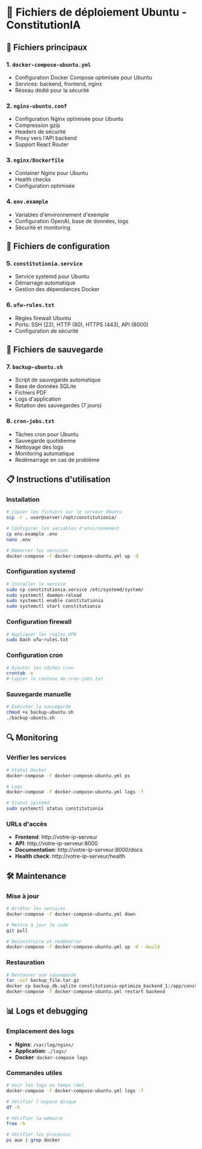 # 📁 Fichiers de déploiement Ubuntu - ConstitutionIA

## 🚀 Fichiers principaux

### 1. `docker-compose-ubuntu.yml`
- Configuration Docker Compose optimisée pour Ubuntu
- Services: backend, frontend, nginx
- Réseau dédié pour la sécurité

### 2. `nginx-ubuntu.conf`
- Configuration Nginx optimisée pour Ubuntu
- Compression gzip
- Headers de sécurité
- Proxy vers l'API backend
- Support React Router

### 3. `nginx/Dockerfile`
- Container Nginx pour Ubuntu
- Health checks
- Configuration optimisée

### 4. `env.example`
- Variables d'environnement d'exemple
- Configuration OpenAI, base de données, logs
- Sécurité et monitoring

## 🔧 Fichiers de configuration

### 5. `constitutionia.service`
- Service systemd pour Ubuntu
- Démarrage automatique
- Gestion des dépendances Docker

### 6. `ufw-rules.txt`
- Règles firewall Ubuntu
- Ports: SSH (22), HTTP (80), HTTPS (443), API (8000)
- Configuration de sécurité

## 💾 Fichiers de sauvegarde

### 7. `backup-ubuntu.sh`
- Script de sauvegarde automatique
- Base de données SQLite
- Fichiers PDF
- Logs d'application
- Rotation des sauvegardes (7 jours)

### 8. `cron-jobs.txt`
- Tâches cron pour Ubuntu
- Sauvegarde quotidienne
- Nettoyage des logs
- Monitoring automatique
- Redémarrage en cas de problème

## 📋 Instructions d'utilisation

### Installation
```bash
# Copier les fichiers sur le serveur Ubuntu
scp -r . user@server:/opt/constitutionia/

# Configurer les variables d'environnement
cp env.example .env
nano .env

# Démarrer les services
docker-compose -f docker-compose-ubuntu.yml up -d
```

### Configuration systemd
```bash
# Installer le service
sudo cp constitutionia.service /etc/systemd/system/
sudo systemctl daemon-reload
sudo systemctl enable constitutionia
sudo systemctl start constitutionia
```

### Configuration firewall
```bash
# Appliquer les règles UFW
sudo bash ufw-rules.txt
```

### Configuration cron
```bash
# Ajouter les tâches cron
crontab -e
# Copier le contenu de cron-jobs.txt
```

### Sauvegarde manuelle
```bash
# Exécuter la sauvegarde
chmod +x backup-ubuntu.sh
./backup-ubuntu.sh
```

## 🔍 Monitoring

### Vérifier les services
```bash
# Statut Docker
docker-compose -f docker-compose-ubuntu.yml ps

# Logs
docker-compose -f docker-compose-ubuntu.yml logs -f

# Statut systemd
sudo systemctl status constitutionia
```

### URLs d'accès
- **Frontend**: http://votre-ip-serveur
- **API**: http://votre-ip-serveur:8000
- **Documentation**: http://votre-ip-serveur:8000/docs
- **Health check**: http://votre-ip-serveur/health

## 🛠️ Maintenance

### Mise à jour
```bash
# Arrêter les services
docker-compose -f docker-compose-ubuntu.yml down

# Mettre à jour le code
git pull

# Reconstruire et redémarrer
docker-compose -f docker-compose-ubuntu.yml up -d --build
```

### Restauration
```bash
# Restaurer une sauvegarde
tar -xzf backup_file.tar.gz
docker cp backup_db.sqlite constitutionia-optimize_backend_1:/app/constitutionia.db
docker-compose -f docker-compose-ubuntu.yml restart backend
```

## 📊 Logs et debugging

### Emplacement des logs
- **Nginx**: `/var/log/nginx/`
- **Application**: `./logs/`
- **Docker**: `docker-compose logs`

### Commandes utiles
```bash
# Voir les logs en temps réel
docker-compose -f docker-compose-ubuntu.yml logs -f

# Vérifier l'espace disque
df -h

# Vérifier la mémoire
free -h

# Vérifier les processus
ps aux | grep docker
``` 